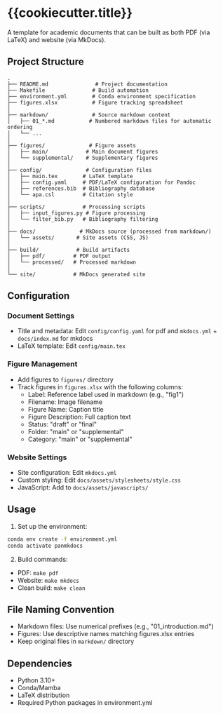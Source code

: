 # {{cookiecutter.title}}

A template for academic documents that can be built as both PDF (via LaTeX) and website (via MkDocs).

## Project Structure

```
.
├── README.md               # Project documentation
├── Makefile               # Build automation
├── environment.yml        # Conda environment specification
├── figures.xlsx           # Figure tracking spreadsheet
│
├── markdown/              # Source markdown content
│   ├── 01_*.md           # Numbered markdown files for automatic ordering
│   └── ...
│
├── figures/              # Figure assets
│   ├── main/            # Main document figures
│   └── supplemental/    # Supplementary figures
│
├── config/              # Configuration files
│   ├── main.tex        # LaTeX template
│   ├── config.yaml     # PDF/LaTeX configuration for Pandoc
│   ├── references.bib  # Bibliography database
│   └── apa.csl         # Citation style
│
├── scripts/            # Processing scripts
│   ├── input_figures.py # Figure processing
│   └── filter_bib.py   # Bibliography filtering
│
├── docs/              # MkDocs source (processed from markdown/)
│   └── assets/       # Site assets (CSS, JS)
│
├── build/            # Build artifacts
│   ├── pdf/         # PDF output
│   └── processed/   # Processed markdown
│
└── site/            # MkDocs generated site
```

## Configuration

### Document Settings
- Title and metadata: Edit `config/config.yaml` for pdf and `mkdocs.yml` + `docs/index.md` for mkdocs
- LaTeX template: Edit `config/main.tex`

### Figure Management
- Add figures to `figures/` directory
- Track figures in `figures.xlsx` with the following columns:
  - Label: Reference label used in markdown (e.g., "fig1")
  - Filename: Image filename
  - Figure Name: Caption title
  - Figure Description: Full caption text
  - Status: "draft" or "final"
  - Folder: "main" or "supplemental"
  - Category: "main" or "supplemental"

### Website Settings
- Site configuration: Edit `mkdocs.yml`
- Custom styling: Edit `docs/assets/stylesheets/style.css`
- JavaScript: Add to `docs/assets/javascripts/`

## Usage

1. Set up the environment:
```bash
conda env create -f environment.yml
conda activate panmkdocs
```

2. Build commands:
- PDF: `make pdf`
- Website: `make mkdocs`
- Clean build: `make clean`

## File Naming Convention

- Markdown files: Use numerical prefixes (e.g., "01_introduction.md")
- Figures: Use descriptive names matching figures.xlsx entries
- Keep original files in `markdown/` directory

## Dependencies

- Python 3.10+
- Conda/Mamba
- LaTeX distribution
- Required Python packages in environment.yml